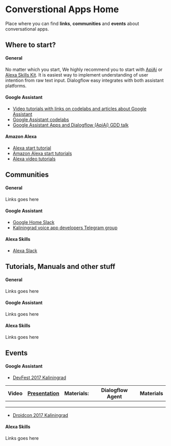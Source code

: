 # Converstional Apps Home
Place where you can find **links**, **communities** and **events** about conversational apps.

## Where to start?
#### General
No matter which you start, We highly recommend you to start with [ApiAi](https://api.ai/) or [Alexa Skills Kit](https://developer.amazon.com/alexa). It is easiest way to implement understanding of user intention from raw text input. Dialogflow easy integrates with both assistant platforms.

#### Google Assistant
- [Video tutorials with links on codelabs and articles about Google Assistant](https://www.youtube.com/playlist?list=PLOU2XLYxmsILvfJcIASBDbgfxloFz_XsU)
- [Google Assistant codelabs](https://codelabs.developers.google.com/?cat=Assistant)
- [Google Assistant Apps and Dialogflow (ApiAi) GDD talk](https://youtu.be/rdXR78bvXts)

#### Amazon Alexa
- [Alexa start tutorial](https://developer.amazon.com/alexa-skills-kit/tutorials/fact-skill-1)
- [Amazon Alexa start tutorials](https://github.com/bignerdranch/developing-alexa-skills-solutions)
- [Alexa video tutorials](https://www.youtube.com/playlist?list=PL2KJmkHeYQTO6ci5KF08mvHYdAZu2jgkJ)

## Communities
#### General
Links goes here

#### Google Assistant
- [Google Home Slack](http://googleslack.com/)
- [Kaliningrad voice app developers Telegram group](https://t.me/joinchat/A5zP3EGS8tIuTC2Htl4PnQ)

#### Alexa Skills
- [Alexa Slack](http://www.alexaslack.com/)

## Tutorials, Manuals and other stuff
#### General
Links goes here

#### Google Assistant
Links goes here

#### Alexa Skills
Links goes here

## Events
#### Google Assistant
- [DevFest 2017 Kaliningrad](https://vk.com/devfest2017)

| Video | [Presentation](https://drive.google.com/file/d/0B7D4a9icy4rXOHVtU0VnMk8xeDg/view?usp=sharing) | Materials: | Dialogflow Agent | Materials |
|-------|--------------|------------|--------|----------|
|       |              |            |        |          |
|       |              |            |        |          |
|       |              |            |        |          |

- [Droidcon 2017 Kaliningrad](droidcon.moscow/)

#### Alexa Skills
Links goes here
